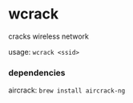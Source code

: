 # wcrack

cracks wireless network

usage: `wcrack <ssid>`

### dependencies

aircrack: `brew install aircrack-ng`
